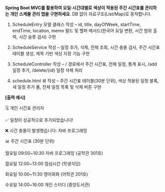**Spring Boot MVC를 활용하여 요일·시간대별로 색상이 적용된 주간 시간표를 관리하는 개인 스케줄 관리 앱을 구현하세요**. DB 없이 자료구조(List/Map)로 동작합니다.

1. ScheduleEntry 모델 클래스 작성 – id, title, dayOfWeek, startTime, endTime, location, memo 필드 및 헬퍼 메서드(한국어 요일 변환, 시간 범위 출력, 시간 슬롯 검사) 구현

2. ScheduleService 작성 – 일정 추가, 삭제, 전체 조회, 시간 충돌 검사, 주간 시간표 테이블 생성, 제목 기반 색상 지정 기능 구현

3. ScheduleController 작성 – / 경로에서 주간 시간표, 전체 일정, 통계 표시, /add 일정 추가, /delete/{id} 일정 삭제 처리

4. schedule.html 뷰 작성 – 주간 시간표 테이블(30분 단위), 색상 적용된 일정 블록, 새 일정 추가 폼, 전체 일정 목록 및 삭제 버튼 구현

**\[출력 예시\]**

🗓 개인 시간표 관리자

✅ 일정이 성공적으로 추가되었습니다!

❌ 시간 충돌이 발생했습니다: 자바 프로그래밍

📊 주간 시간표 (30분 단위)

월요일 09:00\~10:30 자바 프로그래밍 (공학관 301호)

월요일 12:00\~13:00 점심시간 (학생식당)

화요일 10:00\~11:30 영어회화 (어학관 201호)

수요일 14:00\~16:00 개인 스터디 (중앙도서관)